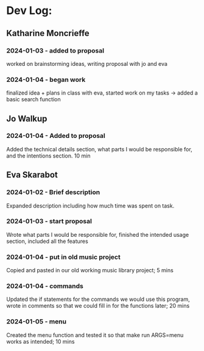 # Dev Log:

## Katharine Moncrieffe

### 2024-01-03 - added to proposal
worked on brainstorming ideas, writing proposal with jo and eva

### 2024-01-04 - began work
finalized idea + plans in class with eva, started work on my tasks
-> added a basic search function

## Jo Walkup

### 2024-01-04 - Added to proposal
Added the technical details section, what parts I would be responsible for, and the intentions section. 10 min

## Eva Skarabot

### 2024-01-02 - Brief description
Expanded description including how much time was spent on task.

### 2024-01-03 - start proposal
Wrote what parts I would be responsible for, finished the intended usage section, included all the features

### 2024-01-04 - put in old music project
Copied and pasted in our old working music library project; 5 mins

### 2024-01-04 - commands
Updated the if statements for the commands we would use this program, wrote in comments so that we could fill in for the functions later; 20 mins

### 2024-01-05 - menu
Created the menu function and tested it so that make run ARGS=menu works as intended; 10 mins